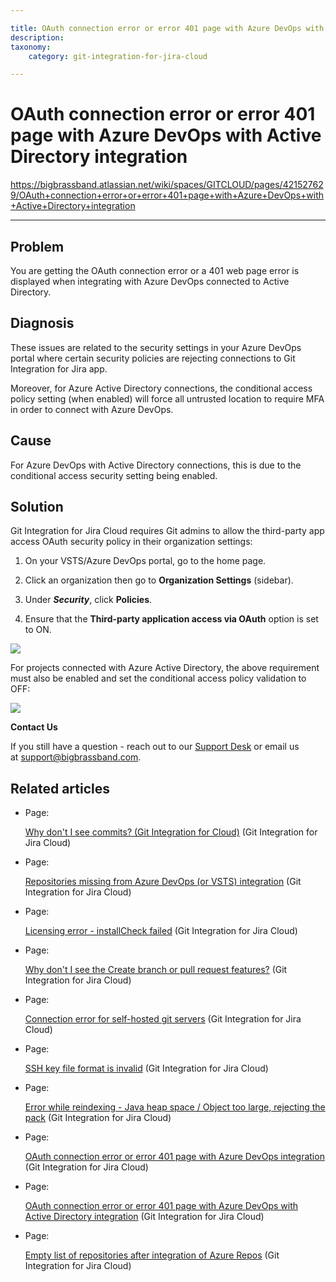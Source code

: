 ```yaml
---

title: OAuth connection error or error 401 page with Azure DevOps with Active Directory integration
description:
taxonomy:
    category: git-integration-for-jira-cloud

---
```


# OAuth connection error or error 401 page with Azure DevOps with Active Directory integration

<https://bigbrassband.atlassian.net/wiki/spaces/GITCLOUD/pages/421527629/OAuth+connection+error+or+error+401+page+with+Azure+DevOps+with+Active+Directory+integration>

* * *

## Problem

You are getting the OAuth connection error or a 401 web page error is displayed when integrating with Azure DevOps connected to Active Directory.

## Diagnosis

These issues are related to the security settings in your Azure DevOps portal where certain security policies are rejecting connections to Git Integration for Jira app.

Moreover, for Azure Active Directory connections, the conditional access policy setting (when enabled) will force all untrusted location to require MFA in order to connect with Azure DevOps.

## Cause

For Azure DevOps with Active Directory connections, this is due to the conditional access security setting being enabled.

## Solution

Git Integration for Jira Cloud requires Git admins to allow the third-party app access OAuth security policy in their organization settings:

1.  On your VSTS/Azure DevOps portal, go to the home page.
    
2.  Click an organization then go to **Organization Settings** (sidebar).
    
3.  Under _**Security**_, click **Policies**.
    
4.  Ensure that the **Third-party application access via OAuth** option is set to ON.
    

![](https://bigbrassband.atlassian.net/wiki/download/thumbnails/421527629/vsts-azure-devops-org-cfg-policy-oauth.png?version=1&modificationDate=1586320352768&cacheVersion=1&api=v2&width=680&height=178)

For projects connected with Azure Active Directory, the above requirement must also be enabled and set the conditional access policy validation to OFF:

![](https://bigbrassband.atlassian.net/wiki/download/thumbnails/421527629/enable-conditional-access-policy-AD.png?version=1&modificationDate=1586320353218&cacheVersion=1&api=v2&width=510&height=146)

**Contact Us**

If you still have a question - reach out to our [Support Desk](https://bigbrassband.atlassian.net/servicedesk/customer/portals) or email us at [support@bigbrassband.com](mailto:support@bigbrassband.com).

## Related articles

*   Page:
    
    [Why don't I see commits? (Git Integration for Cloud)](/wiki/spaces/GITCLOUD/pages/110755841) (Git Integration for Jira Cloud)
    
*   Page:
    
    [Repositories missing from Azure DevOps (or VSTS) integration](/wiki/spaces/GITCLOUD/pages/421462017/Repositories+missing+from+Azure+DevOps+%28or+VSTS%29+integration) (Git Integration for Jira Cloud)
    
*   Page:
    
    [Licensing error - installCheck failed](/wiki/spaces/GITCLOUD/pages/420282445/Licensing+error+-+installCheck+failed) (Git Integration for Jira Cloud)
    
*   Page:
    
    [Why don't I see the Create branch or pull request features?](/wiki/spaces/GITCLOUD/pages/421593107) (Git Integration for Jira Cloud)
    
*   Page:
    
    [Connection error for self-hosted git servers](/wiki/spaces/GITCLOUD/pages/419659840/Connection+error+for+self-hosted+git+servers) (Git Integration for Jira Cloud)
    
*   Page:
    
    [SSH key file format is invalid](/wiki/spaces/GITCLOUD/pages/421363756/SSH+key+file+format+is+invalid) (Git Integration for Jira Cloud)
    
*   Page:
    
    [Error while reindexing - Java heap space / Object too large, rejecting the pack](/wiki/spaces/GITCLOUD/pages/421462043) (Git Integration for Jira Cloud)
    
*   Page:
    
    [OAuth connection error or error 401 page with Azure DevOps integration](/wiki/spaces/GITCLOUD/pages/420282493/OAuth+connection+error+or+error+401+page+with+Azure+DevOps+integration) (Git Integration for Jira Cloud)
    
*   Page:
    
    [OAuth connection error or error 401 page with Azure DevOps with Active Directory integration](/wiki/spaces/GITCLOUD/pages/421527629/OAuth+connection+error+or+error+401+page+with+Azure+DevOps+with+Active+Directory+integration) (Git Integration for Jira Cloud)
    
*   Page:
    
    [Empty list of repositories after integration of Azure Repos](/wiki/spaces/GITCLOUD/pages/421298248/Empty+list+of+repositories+after+integration+of+Azure+Repos) (Git Integration for Jira Cloud)